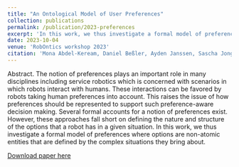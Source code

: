 ```yaml
---
title: "An Ontological Model of User Preferences"
collection: publications
permalink: /publication/2023-preferences
excerpt: 'In this work, we thus investigate a formal model of preferences where options are non-atomic entities that are defined by the complex situations they bring about'
date: 2023-10-04
venue: 'RobOntics workshop 2023'
citation: 'Mona Abdel-Keream, Daniel Beßler, Ayden Janssen, Sascha Jongebloed, Robin Nolte, Mihai Pomarlan and Robert Porzel, "An Ontological Model of User Preferences", In RobOntics workshop, 2023.'
---
```


Abstract.  The notion of preferences plays an important role in many disciplines including service robotics which is concerned with scenarios in which robots interact with humans. These interactions can be favored by robots taking human preferences into account. This raises the issue of how preferences should be represented to support such preference-aware decision making. Several formal accounts for a notion of preferences exist. However, these approaches fall short on defining the nature and structure of the options that a robot has in a given situation. In this work, we thus investigate a formal model of preferences where options are non-atomic entities that are defined by the complex situations they bring about.

[Download paper here](https://ceur-ws.org/Vol-3595/paper8.pdf)